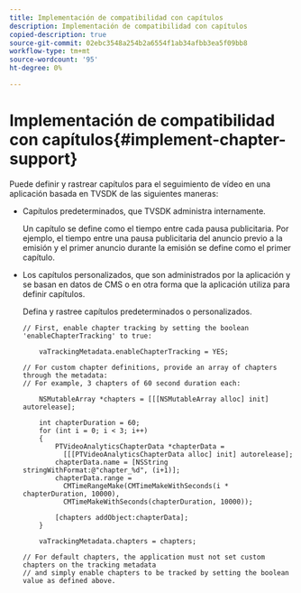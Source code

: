 ```yaml
---
title: Implementación de compatibilidad con capítulos
description: Implementación de compatibilidad con capítulos
copied-description: true
source-git-commit: 02ebc3548a254b2a6554f1ab34afbb3ea5f09bb8
workflow-type: tm+mt
source-wordcount: '95'
ht-degree: 0%

---
```


# Implementación de compatibilidad con capítulos{#implement-chapter-support}

Puede definir y rastrear capítulos para el seguimiento de vídeo en una aplicación basada en TVSDK de las siguientes maneras:

* Capítulos predeterminados, que TVSDK administra internamente.

  Un capítulo se define como el tiempo entre cada pausa publicitaria. Por ejemplo, el tiempo entre una pausa publicitaria del anuncio previo a la emisión y el primer anuncio durante la emisión se define como el primer capítulo.
* Los capítulos personalizados, que son administrados por la aplicación y se basan en datos de CMS o en otra forma que la aplicación utiliza para definir capítulos.

  Defina y rastree capítulos predeterminados o personalizados.

  ```
  // First, enable chapter tracking by setting the boolean 'enableChapterTracking' to true: 
  
      vaTrackingMetadata.enableChapterTracking = YES; 
  
  // For custom chapter definitions, provide an array of chapters through the metadata:  
  // For example, 3 chapters of 60 second duration each: 
  
      NSMutableArray *chapters = [[[NSMutableArray alloc] init] autorelease]; 
  
      int chapterDuration = 60; 
      for (int i = 0; i < 3; i++) 
      { 
          PTVideoAnalyticsChapterData *chapterData =  
            [[[PTVideoAnalyticsChapterData alloc] init] autorelease]; 
          chapterData.name = [NSString stringWithFormat:@"chapter_%d", (i+1)]; 
          chapterData.range =  
            CMTimeRangeMake(CMTimeMakeWithSeconds(i * chapterDuration, 10000),  
            CMTimeMakeWithSeconds(chapterDuration, 10000)); 
  
          [chapters addObject:chapterData]; 
      } 
  
      vaTrackingMetadata.chapters = chapters; 
  
  // For default chapters, the application must not set custom chapters on the tracking metadata  
  // and simply enable chapters to be tracked by setting the boolean value as defined above.
  ```
